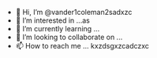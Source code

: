 - 👋 Hi, I’m @vander1coleman2sadxzc
- 👀 I’m interested in ...as
- 🌱 I’m currently learning ...
- 💞️ I’m looking to collaborate on ...
- 📫 How to reach me ...
kxzdsgxzcadczxc
<!---vzxc
vander1coleman2/vander1coleman2 is a ✨ special ✨ repository because its `README.md` (this file) appears on your GitHub profile.
You can click thhk.e Preview link tsco take a look at your changes.
--->

